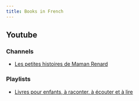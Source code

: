 ```yaml
---
title: Books in French
---
```


## Youtube

### Channels

* [Les petites histoires de Maman Renard](https://www.youtube.com/channel/UCy9oUGD2AzyN66AGrjsfPnA/videos)

### Playlists

* [Livres pour enfants, à raconter, à écouter et à lire](https://www.youtube.com/watch?v=0XUcXjAWvSk&list=PL5TxkWsyautjJsFADp8bdJsVPbE0R_hVg)
